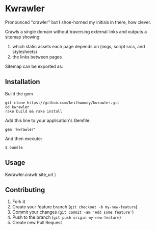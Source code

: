 # Kwrawler

Pronounced "crawler" but I shoe-horned my initials in there, how clever.

Crawls a single domain without traversing external links and outputs a sitemap
showing:

1. which static assets each page depends on (imgs, script srcs, and stylesheets)
2. the links between pages

Sitemap can be exported as: 

## Installation

Build the gem

    git clone https://github.com/keithwoody/kwrawler.git
    cd kwrawler
    rake build && rake install

Add this line to your application's Gemfile:

    gem 'kwrawler'

And then execute:

    $ bundle


## Usage

Kwrawler.crawl( site_url )

## Contributing

1. Fork it
2. Create your feature branch (`git checkout -b my-new-feature`)
3. Commit your changes (`git commit -am 'Add some feature'`)
4. Push to the branch (`git push origin my-new-feature`)
5. Create new Pull Request
